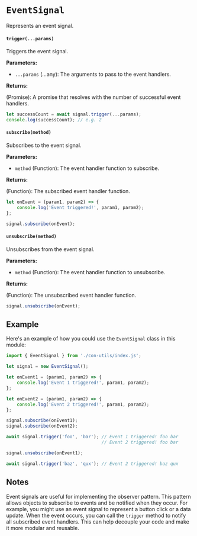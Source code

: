 # `EventSignal`

Represents an event signal.

#### `trigger(...params)`

Triggers the event signal.

**Parameters:**

- `...params` (...any): The arguments to pass to the event handlers.

**Returns:**

(Promise<number>): A promise that resolves with the number of successful event handlers.

```javascript
let successCount = await signal.trigger(...params);
console.log(successCount); // e.g. 2
```

#### `subscribe(method)`

Subscribes to the event signal.

**Parameters:**

- `method` (Function): The event handler function to subscribe.

**Returns:**

(Function): The subscribed event handler function.

```javascript
let onEvent = (param1, param2) => {
    console.log('Event triggered!', param1, param2);
};

signal.subscribe(onEvent);
```

#### `unsubscribe(method)`

Unsubscribes from the event signal.

**Parameters:**

- `method` (Function): The event handler function to unsubscribe.

**Returns:**

(Function): The unsubscribed event handler function.

```javascript
signal.unsubscribe(onEvent);
```

## Example

Here's an example of how you could use the `EventSignal` class in this module:

```javascript
import { EventSignal } from './con-utils/index.js';

let signal = new EventSignal();

let onEvent1 = (param1, param2) => {
    console.log('Event 1 triggered!', param1, param2);
};

let onEvent2 = (param1, param2) => {
    console.log('Event 2 triggered!', param1, param2);
};

signal.subscribe(onEvent1);
signal.subscribe(onEvent2);

await signal.trigger('foo', 'bar'); // Event 1 triggered! foo bar
                                    // Event 2 triggered! foo bar

signal.unsubscribe(onEvent1);

await signal.trigger('baz', 'qux'); // Event 2 triggered! baz qux
```

## Notes

Event signals are useful for implementing the observer pattern. This pattern allows objects to subscribe to events and be notified when they occur. For example, you might use an event signal to represent a button click or a data update. When the event occurs, you can call the `trigger` method to notify all subscribed event handlers. This can help decouple your code and make it more modular and reusable.